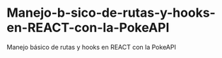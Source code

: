 # Manejo-b-sico-de-rutas-y-hooks-en-REACT-con-la-PokeAPI
Manejo básico de rutas y hooks en REACT con la PokeAPI
